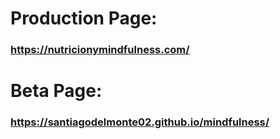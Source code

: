 # Production Page: 
### https://nutricionymindfulness.com/

# Beta Page: 
### https://santiagodelmonte02.github.io/mindfulness/